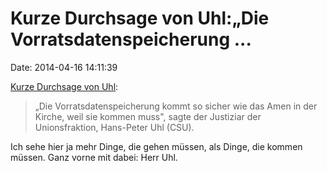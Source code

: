 Kurze Durchsage von Uhl:„Die Vorratsdatenspeicherung \...
=========================================================

Date: 2014-04-16 14:11:39

[Kurze Durchsage von
Uhl](http://www.mz-web.de/politik/daten-im-netz-union-will-die-speicherung-auf-vorrat,20642162,26857096.html):

> „Die Vorratsdatenspeicherung kommt so sicher wie das Amen in der
> Kirche, weil sie kommen muss", sagte der Justiziar der Unionsfraktion,
> Hans-Peter Uhl (CSU).

Ich sehe hier ja mehr Dinge, die gehen müssen, als Dinge, die kommen
müssen. Ganz vorne mit dabei: Herr Uhl.
